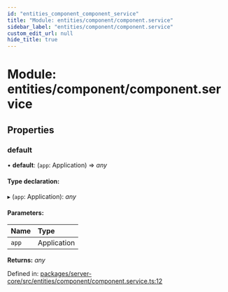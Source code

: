 ```yaml
---
id: "entities_component_component_service"
title: "Module: entities/component/component.service"
sidebar_label: "entities/component/component.service"
custom_edit_url: null
hide_title: true
---
```


# Module: entities/component/component.service

## Properties

### default

• **default**: (`app`: Application) => *any*

#### Type declaration:

▸ (`app`: Application): *any*

#### Parameters:

| Name | Type |
| :------ | :------ |
| `app` | Application |

**Returns:** *any*

Defined in: [packages/server-core/src/entities/component/component.service.ts:12](https://github.com/xr3ngine/xr3ngine/blob/7e8e151f1/packages/server-core/src/entities/component/component.service.ts#L12)
